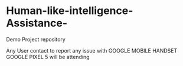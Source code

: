 # Human-like-intelligence-Assistance-
Demo Project repository

Any User contact to report any issue with GOOGLE MOBILE HANDSET GOOGLE PIXEL 5 will be attending 
